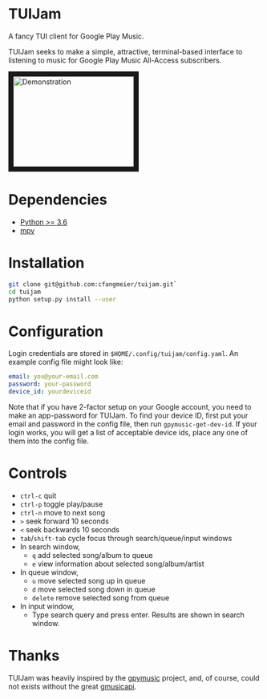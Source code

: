 # TUIJam
A fancy TUI client for Google Play Music. 

TUIJam seeks to make a simple, attractive, terminal-based interface to
listening to music for Google Play Music All-Access subscribers.

<a href="http://www.youtube.com/watch?feature=player_embedded&v=WIkk7PLCTb4
" target="_blank"><img src="http://img.youtube.com/vi/WIkk7PLCTb4/0.jpg" 
alt="Demonstration" width="240" height="180" border="10" /></a>

# Dependencies
* [Python >= 3.6](https://www.python.org/downloads)
* [mpv](https://mpv.io)

# Installation
```bash
git clone git@github.com:cfangmeier/tuijam.git`
cd tuijam
python setup.py install --user
```

# Configuration
Login credentials are stored in `$HOME/.config/tuijam/config.yaml`. An example config file might look like:
```yaml
email: you@your-email.com
password: your-password
device_id: yourdeviceid
```
Note that if you have 2-factor setup on your Google account, you need to make
an app-password for TUIJam. To find your device ID, first put your email and
password in the config file, then run `gpymusic-get-dev-id`. If your login
works, you will get a list of acceptable device ids, place any one of them into
the config file.

# Controls
  - `ctrl-c` quit
  - `ctrl-p` toggle play/pause
  - `ctrl-n` move to next song
  - `>` seek forward 10 seconds
  - `<` seek backwards 10 seconds
  - `tab`/`shift-tab` cycle focus through search/queue/input windows
  - In search window, 
    - `q` add selected song/album to queue
    - `e` view information about selected song/album/artist
  - In queue window,
    - `u` move selected song up in queue
    - `d` move selected song down in queue
    - `delete` remove selected song from queue
  - In input window,
    - Type search query and press enter. Results are shown in search window.


# Thanks
TUIJam was heavily inspired by the
[gpymusic](https://github.com/christopher-dG/gpymusic) project, and, of course,
could not exists without the great
[gmusicapi](https://github.com/simon-weber/gmusicapi).
